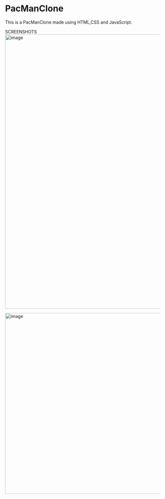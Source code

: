 # PacManClone
This is a PacManClone made using HTML,CSS and JavaScript.

SCREENSHOTS
<img width="892" alt="image" src="https://github.com/Anushka24Singhai/PacManClone/assets/100851644/77320ee5-13a3-456c-8cdb-ec259b8baec7">
 
<img width="588" alt="image" src="https://github.com/Anushka24Singhai/PacManClone/assets/100851644/03bb2329-9bf2-4a30-a5c2-bd414d19f0b4">
